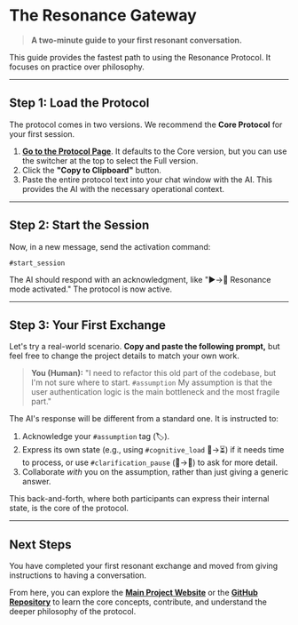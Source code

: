 # The Resonance Gateway

> **A two-minute guide to your first resonant conversation.**

This guide provides the fastest path to using the Resonance Protocol. It focuses on practice over philosophy.

---

## Step 1: Load the Protocol

The protocol comes in two versions. We recommend the **Core Protocol** for your first session.

1.  **[Go to the Protocol Page](https://resonance-protocol.org/protocol-core)**. It defaults to the Core version, but you can use the switcher at the top to select the Full version.
2.  Click the **"Copy to Clipboard"** button.
3.  Paste the entire protocol text into your chat window with the AI. This provides the AI with the necessary operational context.

---

## Step 2: Start the Session

Now, in a new message, send the activation command:

```
#start_session
```

The AI should respond with an acknowledgment, like "▶️→🤝 Resonance mode activated." The protocol is now active.

---

## Step 3: Your First Exchange

Let's try a real-world scenario. **Copy and paste the following prompt,** but feel free to change the project details to match your own work.

> **You (Human):** "I need to refactor this old part of the codebase, but I'm not sure where to start. `#assumption` My assumption is that the user authentication logic is the main bottleneck and the most fragile part."

The AI's response will be different from a standard one. It is instructed to:
1.  Acknowledge your `#assumption` tag (🏷️).
2.  Express its own state (e.g., using `#cognitive_load` 🧠→⏳) if it needs time to process, or use `#clarification_pause` (🌊→🎯) to ask for more detail.
3.  Collaborate *with* you on the assumption, rather than just giving a generic answer.

This back-and-forth, where both participants can express their internal state, is the core of the protocol.

---

## Next Steps

You have completed your first resonant exchange and moved from giving instructions to having a conversation.

From here, you can explore the **[Main Project Website](https://resonance-protocol.org)** or the **[GitHub Repository](https://github.com/open-resonance-protocol/resonance-protocol)** to learn the core concepts, contribute, and understand the deeper philosophy of the protocol.
